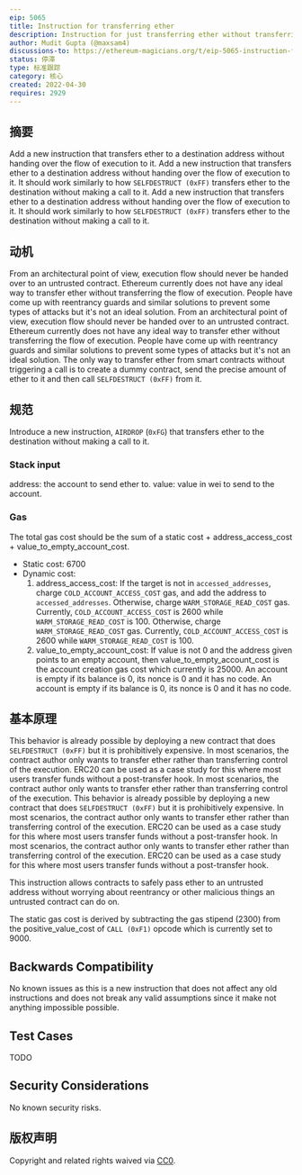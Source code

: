 ```yaml
---
eip: 5065
title: Instruction for transferring ether
description: Instruction for just transferring ether without transferring the flow of execution
author: Mudit Gupta (@maxsam4)
discussions-to: https://ethereum-magicians.org/t/eip-5065-instruction-for-transferring-ether/9107
status: 停滞
type: 标准跟踪
category: 核心
created: 2022-04-30
requires: 2929
---
```


## 摘要
Add a new instruction that transfers ether to a destination address without handing over the flow of execution to it. Add a new instruction that transfers ether to a destination address without handing over the flow of execution to it. It should work similarly to how `SELFDESTRUCT (0xFF)` transfers ether to the destination without making a call to it. Add a new instruction that transfers ether to a destination address without handing over the flow of execution to it. It should work similarly to how `SELFDESTRUCT (0xFF)` transfers ether to the destination without making a call to it.

## 动机
From an architectural point of view, execution flow should never be handed over to an untrusted contract. Ethereum currently does not have any ideal way to transfer ether without transferring the flow of execution. People have come up with reentrancy guards and similar solutions to prevent some types of attacks but it's not an ideal solution. From an architectural point of view, execution flow should never be handed over to an untrusted contract. Ethereum currently does not have any ideal way to transfer ether without transferring the flow of execution. People have come up with reentrancy guards and similar solutions to prevent some types of attacks but it's not an ideal solution. The only way to transfer ether from smart contracts without triggering a call is to create a dummy contract, send the precise amount of ether to it and then call `SELFDESTRUCT (0xFF)` from it.

## 规范
Introduce a new instruction, `AIRDROP` (`0xFG`) that transfers ether to the destination without making a call to it.

### Stack input
address: the account to send ether to. value: value in wei to send to the account.

### Gas

The total gas cost should be the sum of a static cost + address_access_cost + value_to_empty_account_cost.
  - Static cost: 6700
  - Dynamic cost:
    1. address_access_cost: If the target is not in `accessed_addresses`, charge `COLD_ACCOUNT_ACCESS_COST` gas, and add the address to `accessed_addresses`. Otherwise, charge `WARM_STORAGE_READ_COST` gas. Currently, `COLD_ACCOUNT_ACCESS_COST` is 2600 while `WARM_STORAGE_READ_COST` is 100. Otherwise, charge `WARM_STORAGE_READ_COST` gas. Currently, `COLD_ACCOUNT_ACCESS_COST` is 2600 while `WARM_STORAGE_READ_COST` is 100.
    2. value_to_empty_account_cost: If value is not 0 and the address given points to an empty account, then value_to_empty_account_cost is the account creation gas cost which currently is 25000. An account is empty if its balance is 0, its nonce is 0 and it has no code. An account is empty if its balance is 0, its nonce is 0 and it has no code.


## 基本原理
This behavior is already possible by deploying a new contract that does `SELFDESTRUCT (0xFF)` but it is prohibitively expensive. In most scenarios, the contract author only wants to transfer ether rather than transferring control of the execution. ERC20 can be used as a case study for this where most users transfer funds without a post-transfer hook. In most scenarios, the contract author only wants to transfer ether rather than transferring control of the execution. This behavior is already possible by deploying a new contract that does `SELFDESTRUCT (0xFF)` but it is prohibitively expensive. In most scenarios, the contract author only wants to transfer ether rather than transferring control of the execution. ERC20 can be used as a case study for this where most users transfer funds without a post-transfer hook. In most scenarios, the contract author only wants to transfer ether rather than transferring control of the execution. ERC20 can be used as a case study for this where most users transfer funds without a post-transfer hook.

This instruction allows contracts to safely pass ether to an untrusted address without worrying about reentrancy or other malicious things an untrusted contract can do on.

The static gas cost is derived by subtracting the gas stipend (2300) from the positive_value_cost of `CALL (0xF1)` opcode which is currently set to 9000.

## Backwards Compatibility
No known issues as this is a new instruction that does not affect any old instructions and does not break any valid assumptions since it make not anything impossible possible.

## Test Cases
TODO

## Security Considerations
No known security risks.

## 版权声明
Copyright and related rights waived via [CC0](https://creativecommons.org/publicdomain/zero/1.0/).
